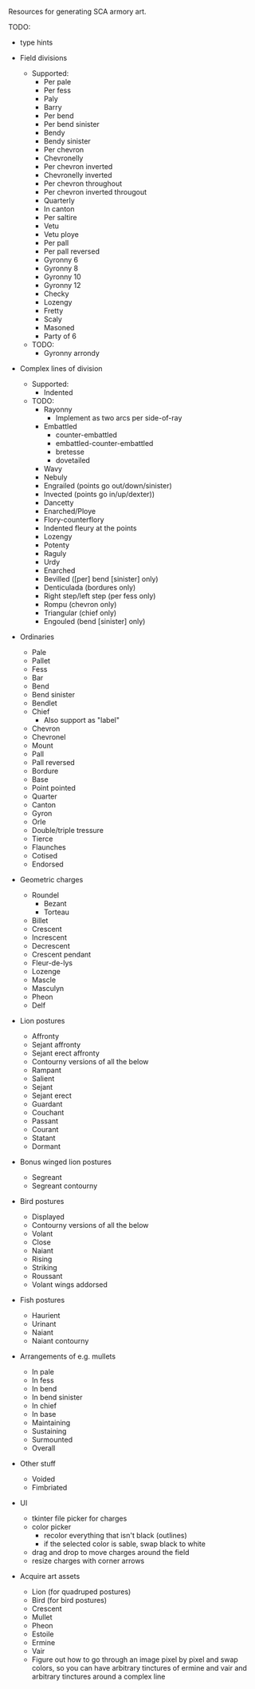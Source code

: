Resources for generating SCA armory art.

TODO:
* type hints

* Field divisions
  * Supported:
    * Per pale
    * Per fess
    * Paly
    * Barry
    * Per bend
    * Per bend sinister
    * Bendy
    * Bendy sinister
    * Per chevron
    * Chevronelly
    * Per chevron inverted
    * Chevronelly inverted
    * Per chevron throughout
    * Per chevron inverted througout
    * Quarterly
    * In canton
    * Per saltire
    * Vetu
    * Vetu ploye
    * Per pall
    * Per pall reversed
    * Gyronny 6
    * Gyronny 8
    * Gyronny 10
    * Gyronny 12
    * Checky
    * Lozengy
    * Fretty
    * Scaly
    * Masoned
    * Party of 6
  * TODO:
    * Gyronny arrondy

* Complex lines of division
  * Supported:
    * Indented
  * TODO:
    * Rayonny
      * Implement as two arcs per side-of-ray
    * Embattled
      * counter-embattled
      * embattled-counter-embattled
      * bretesse
      * dovetailed
    * Wavy
    * Nebuly
    * Engrailed (points go out/down/sinister)
    * Invected (points go in/up/dexter))
    * Dancetty
    * Enarched/Ploye
    * Flory-counterflory
    * Indented fleury at the points
    * Lozengy
    * Potenty
    * Raguly
    * Urdy
    * Enarched
    * Bevilled ([per] bend [sinister] only)
    * Denticulada (bordures only)
    * Right step/left step (per fess only)
    * Rompu (chevron only)
    * Triangular (chief only)
    * Engouled (bend [sinister] only)

* Ordinaries
  * Pale
  * Pallet
  * Fess
  * Bar
  * Bend
  * Bend sinister
  * Bendlet
  * Chief
    * Also support as "label"
  * Chevron
  * Chevronel
  * Mount
  * Pall
  * Pall reversed
  * Bordure
  * Base
  * Point pointed
  * Quarter
  * Canton
  * Gyron
  * Orle
  * Double/triple tressure
  * Tierce
  * Flaunches
  * Cotised
  * Endorsed  

* Geometric charges
  * Roundel
    * Bezant
    * Torteau
  * Billet
  * Crescent
  * Increscent
  * Decrescent
  * Crescent pendant
  * Fleur-de-lys
  * Lozenge
  * Mascle
  * Masculyn
  * Pheon
  * Delf

* Lion postures
  * Affronty
  * Sejant affronty
  * Sejant erect affronty
  * Contourny versions of all the below
  * Rampant
  * Salient
  * Sejant
  * Sejant erect
  * Guardant
  * Couchant
  * Passant
  * Courant
  * Statant
  * Dormant
  
* Bonus winged lion postures
  * Segreant
  * Segreant contourny

* Bird postures
  * Displayed
  * Contourny versions of all the below
  * Volant
  * Close
  * Naiant
  * Rising
  * Striking
  * Roussant
  * Volant wings addorsed
  
* Fish postures
  * Haurient
  * Urinant
  * Naiant
  * Naiant contourny

* Arrangements of e.g. mullets
  * In pale
  * In fess
  * In bend
  * In bend sinister
  * In chief
  * In base
  * Maintaining
  * Sustaining
  * Surmounted
  * Overall

* Other stuff
  * Voided
  * Fimbriated

* UI
  * tkinter file picker for charges
  * color picker
    * recolor everything that isn't black (outlines)
    * if the selected color is sable, swap black to white
  * drag and drop to move charges around the field
  * resize charges with corner arrows

* Acquire art assets
  * Lion (for quadruped postures)
  * Bird (for bird postures)
  * Crescent
  * Mullet
  * Pheon
  * Estoile
  * Ermine
  * Vair
  * Figure out how to go through an image pixel by pixel and swap colors,
    so you can have arbitrary tinctures of ermine and vair and arbitrary tinctures around a complex line